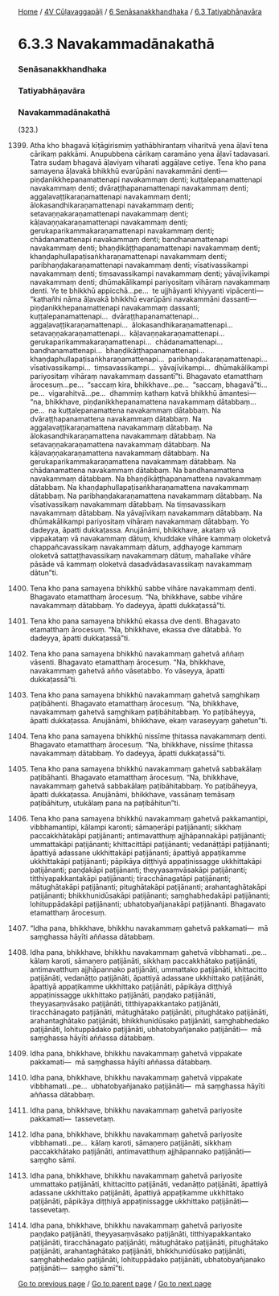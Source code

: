 
[Home](/) / [4V Cūḷavaggapāḷi](/tipitaka/4V.md) / [6 Senāsanakkhandhaka](/tipitaka/4V/6.md) / [6.3 Tatiyabhāṇavāra](/tipitaka/4V/6/6.3.md)

# 6.3.3 Navakammadānakathā

### Senāsanakkhandhaka

### Tatiyabhāṇavāra

### Navakammadānakathā

(323.)

1399. Atha kho bhagavā kīṭāgirismiṃ yathābhirantaṃ viharitvā yena āḷavī tena cārikaṃ pakkāmi. Anupubbena cārikaṃ caramāno yena āḷavī tadavasari. Tatra sudaṃ bhagavā āḷaviyaṃ viharati aggāḷave cetiye. Tena kho pana samayena āḷavakā bhikkhū evarūpāni navakammāni denti—  piṇḍanikkhepanamattenapi navakammaṃ denti; kuṭṭalepanamattenapi navakammaṃ denti; dvāraṭṭhapanamattenapi navakammaṃ denti; aggaḷavaṭṭikaraṇamattenapi navakammaṃ denti; ālokasandhikaraṇamattenapi navakammaṃ denti; setavaṇṇakaraṇamattenapi navakammaṃ denti; kāḷavaṇṇakaraṇamattenapi navakammaṃ denti; gerukaparikammakaraṇamattenapi navakammaṃ denti; chādanamattenapi navakammaṃ denti; bandhanamattenapi navakammaṃ denti; bhaṇḍikāṭṭhapanamattenapi navakammaṃ denti; khaṇḍaphullapaṭisaṅkharaṇamattenapi navakammaṃ denti; paribhaṇḍakaraṇamattenapi navakammaṃ denti; vīsativassikampi navakammaṃ denti; tiṃsavassikampi navakammaṃ denti; yāvajīvikampi navakammaṃ denti; dhūmakālikampi pariyositaṃ vihāraṃ navakammaṃ denti. Ye te bhikkhū appicchā…pe…  te ujjhāyanti khiyyanti vipācenti—  “kathañhi nāma āḷavakā bhikkhū evarūpāni navakammāni dassanti—  piṇḍanikkhepanamattenapi navakammaṃ dassanti; kuṭṭalepanamattenapi…  dvāraṭṭhapanamattenapi…  aggaḷavaṭṭikaraṇamattenapi…  ālokasandhikaraṇamattenapi…  setavaṇṇakaraṇamattenapi…  kāḷavaṇṇakaraṇamattenapi…  gerukaparikammakaraṇamattenapi…  chādanamattenapi…  bandhanamattenapi…  bhaṇḍikāṭṭhapanamattenapi…  khaṇḍaphullapaṭisaṅkharaṇamattenapi…  paribhaṇḍakaraṇamattenapi…  vīsativassikampi…  tiṃsavassikampi…  yāvajīvikampi…  dhūmakālikampi pariyositaṃ vihāraṃ navakammaṃ dassantī”ti. Bhagavato etamatthaṃ ārocesuṃ…pe…  “saccaṃ kira, bhikkhave…pe…  “saccaṃ, bhagavā”ti…pe…  vigarahitvā…pe…  dhammiṃ kathaṃ katvā bhikkhū āmantesi—  “na, bhikkhave, piṇḍanikkhepanamattena navakammaṃ dātabbaṃ…pe…  na kuṭṭalepanamattena navakammaṃ dātabbaṃ. Na dvāraṭṭhapanamattena navakammaṃ dātabbaṃ. Na aggaḷavaṭṭikaraṇamattena navakammaṃ dātabbaṃ. Na ālokasandhikaraṇamattena navakammaṃ dātabbaṃ. Na setavaṇṇakaraṇamattena navakammaṃ dātabbaṃ. Na kāḷavaṇṇakaraṇamattena navakammaṃ dātabbaṃ. Na gerukaparikammakaraṇamattena navakammaṃ dātabbaṃ. Na chādanamattena navakammaṃ dātabbaṃ. Na bandhanamattena navakammaṃ dātabbaṃ. Na bhaṇḍikāṭṭhapanamattena navakammaṃ dātabbaṃ. Na khaṇḍaphullapaṭisaṅkharaṇamattena navakammaṃ dātabbaṃ. Na paribhaṇḍakaraṇamattena navakammaṃ dātabbaṃ. Na vīsativassikaṃ navakammaṃ dātabbaṃ. Na tiṃsavassikaṃ navakammaṃ dātabbaṃ. Na yāvajīvikaṃ navakammaṃ dātabbaṃ. Na dhūmakālikampi pariyositaṃ vihāraṃ navakammaṃ dātabbaṃ. Yo dadeyya, āpatti dukkaṭassa. Anujānāmi, bhikkhave, akataṃ vā vippakataṃ vā navakammaṃ dātuṃ, khuddake vihāre kammaṃ oloketvā chappañcavassikaṃ navakammaṃ dātuṃ, aḍḍhayoge kammaṃ oloketvā sattaṭṭhavassikaṃ navakammaṃ dātuṃ, mahallake vihāre pāsāde vā kammaṃ oloketvā dasadvādasavassikaṃ navakammaṃ dātun”ti.

1400. Tena kho pana samayena bhikkhū sabbe vihāre navakammaṃ denti. Bhagavato etamatthaṃ ārocesuṃ. “Na, bhikkhave, sabbe vihāre navakammaṃ dātabbaṃ. Yo dadeyya, āpatti dukkaṭassā”ti.

1401. Tena kho pana samayena bhikkhū ekassa dve denti. Bhagavato etamatthaṃ ārocesuṃ. “Na, bhikkhave, ekassa dve dātabbā. Yo dadeyya, āpatti dukkaṭassā”ti.

1402. Tena kho pana samayena bhikkhū navakammaṃ gahetvā aññaṃ vāsenti. Bhagavato etamatthaṃ ārocesuṃ. “Na, bhikkhave, navakammaṃ gahetvā añño vāsetabbo. Yo vāseyya, āpatti dukkaṭassā”ti.

1403. Tena kho pana samayena bhikkhū navakammaṃ gahetvā saṃghikaṃ paṭibāhenti. Bhagavato etamatthaṃ ārocesuṃ. “Na, bhikkhave, navakammaṃ gahetvā saṃghikaṃ paṭibāhitabbaṃ. Yo paṭibāheyya, āpatti dukkaṭassa. Anujānāmi, bhikkhave, ekaṃ varaseyyaṃ gahetun”ti.

1404. Tena kho pana samayena bhikkhū nissīme ṭhitassa navakammaṃ denti. Bhagavato etamatthaṃ ārocesuṃ. “Na, bhikkhave, nissīme ṭhitassa navakammaṃ dātabbaṃ. Yo dadeyya, āpatti dukkaṭassā”ti.

1405. Tena kho pana samayena bhikkhū navakammaṃ gahetvā sabbakālaṃ paṭibāhanti. Bhagavato etamatthaṃ ārocesuṃ. “Na, bhikkhave, navakammaṃ gahetvā sabbakālaṃ paṭibāhitabbaṃ. Yo paṭibāheyya, āpatti dukkaṭassa. Anujānāmi, bhikkhave, vassānaṃ temāsaṃ paṭibāhituṃ, utukālaṃ pana na paṭibāhitun”ti.

1406. Tena kho pana samayena bhikkhū navakammaṃ gahetvā pakkamantipi, vibbhamantipi, kālampi karonti; sāmaṇerāpi paṭijānanti; sikkhaṃ paccakkhātakāpi paṭijānanti; antimavatthuṃ ajjhāpannakāpi paṭijānanti; ummattakāpi paṭijānanti; khittacittāpi paṭijānanti; vedanāṭṭāpi paṭijānanti; āpattiyā adassane ukkhittakāpi paṭijānanti; āpattiyā appaṭikamme ukkhittakāpi paṭijānanti; pāpikāya diṭṭhiyā appaṭinissagge ukkhittakāpi paṭijānanti; paṇḍakāpi paṭijānanti; theyyasaṃvāsakāpi paṭijānanti; titthiyapakkantakāpi paṭijānanti; tiracchānagatāpi paṭijānanti; mātughātakāpi paṭijānanti; pitughātakāpi paṭijānanti; arahantaghātakāpi paṭijānanti; bhikkhunidūsakāpi paṭijānanti; saṃghabhedakāpi paṭijānanti; lohituppādakāpi paṭijānanti; ubhatobyañjanakāpi paṭijānanti. Bhagavato etamatthaṃ ārocesuṃ.

1407. “Idha pana, bhikkhave, bhikkhu navakammaṃ gahetvā pakkamati—  mā saṃghassa hāyīti aññassa dātabbaṃ.

1408. Idha pana, bhikkhave, bhikkhu navakammaṃ gahetvā vibbhamati…pe…  kālaṃ karoti, sāmaṇero paṭijānāti, sikkhaṃ paccakkhātako paṭijānāti, antimavatthuṃ ajjhāpannako paṭijānāti, ummattako paṭijānāti, khittacitto paṭijānāti, vedanāṭṭo paṭijānāti, āpattiyā adassane ukkhittako paṭijānāti, āpattiyā appaṭikamme ukkhittako paṭijānāti, pāpikāya diṭṭhiyā appaṭinissagge ukkhittako paṭijānāti, paṇḍako paṭijānāti, theyyasaṃvāsako paṭijānāti, titthiyapakkantako paṭijānāti, tiracchānagato paṭijānāti, mātughātako paṭijānāti, pitughātako paṭijānāti, arahantaghātako paṭijānāti, bhikkhunidūsako paṭijānāti, saṃghabhedako paṭijānāti, lohituppādako paṭijānāti, ubhatobyañjanako paṭijānāti—  mā saṃghassa hāyīti aññassa dātabbaṃ.

1409. Idha pana, bhikkhave, bhikkhu navakammaṃ gahetvā vippakate pakkamati—  mā saṃghassa hāyīti aññassa dātabbaṃ.

1410. Idha pana, bhikkhave, bhikkhu navakammaṃ gahetvā vippakate vibbhamati…pe…  ubhatobyañjanako paṭijānāti—  mā saṃghassa hāyīti aññassa dātabbaṃ.

1411. Idha pana, bhikkhave, bhikkhu navakammaṃ gahetvā pariyosite pakkamati—  tassevetaṃ.

1412. Idha pana, bhikkhave, bhikkhu navakammaṃ gahetvā pariyosite vibbhamati…pe…  kālaṃ karoti, sāmaṇero paṭijānāti, sikkhaṃ paccakkhātako paṭijānāti, antimavatthuṃ ajjhāpannako paṭijānāti—  saṃgho sāmī.

1413. Idha pana, bhikkhave, bhikkhu navakammaṃ gahetvā pariyosite ummattako paṭijānāti, khittacitto paṭijānāti, vedanāṭṭo paṭijānāti, āpattiyā adassane ukkhittako paṭijānāti, āpattiyā appaṭikamme ukkhittako paṭijānāti, pāpikāya diṭṭhiyā appaṭinissagge ukkhittako paṭijānāti—  tassevetaṃ.

1414. Idha pana, bhikkhave, bhikkhu navakammaṃ gahetvā pariyosite paṇḍako paṭijānāti, theyyasaṃvāsako paṭijānāti, titthiyapakkantako paṭijānāti, tiracchānagato paṭijānāti, mātughātako paṭijānāti, pitughātako paṭijānāti, arahantaghātako paṭijānāti, bhikkhunidūsako paṭijānāti, saṃghabhedako paṭijānāti, lohituppādako paṭijānāti, ubhatobyañjanako paṭijānāti—  saṃgho sāmī”ti.

[Go to previous page](/tipitaka/4V/6/6.3/6.3.2.md) / [Go to parent page](/tipitaka/4V/6/6.3.md) / [Go to next page](/tipitaka/4V/6/6.3/6.3.4.md)


